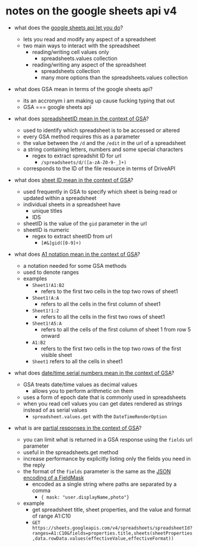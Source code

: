 # notes on the google sheets api v4


* what does the [google sheets api let you do](https://developers.google.com/sheets/api/guides/concepts)?
	* lets you read and modify any aspect of a spreadsheet
	* two main ways to interact with the spreadsheet
		* reading/writing cell values only
			* spreadsheets.values collection
		* reading/writing any aspect of the spreadsheet
			* spreadsheets collection
			* many more options than the spreadsheets.values collection

* what does GSA mean in terms of the google sheets api?
	* its an accronym i am making up cause fucking typing that out
	* GSA === google sheets api

* what does [spreadsheetID mean in the context of GSA](https://developers.google.com/sheets/api/guides/concepts#spreadsheet_id)?
	* used to identify which spreadsheet is to be accessed or altered
	* every GSA method requires this as a parameter
	* the value between the `/d` and the `/edit` in the url of a spreadsheet
	* a string containing letters, numbers and some special characters
		* regex to extract spreadshit ID for url
			* `/spreadsheets/d/([a-zA-Z0-9-_]+)`
	* corresponds to the ID of the file resource in terms of DriveAPI

* what does [sheet ID mean in the context of GSA](https://developers.google.com/sheets/api/guides/concepts#sheet_id)?
	* used frequently in GSA to specify which sheet is being read or updated within a spreadsheet
	* individual sheets in a spreadsheet have 
		* unique titles
		* IDS
	* sheetID is the value of the `gid` parameter in the url
	* sheetID is numeric
		* regex to extract sheetID from url
			* `[#&]gid([0-9]+)`

* what does [A1 notation mean in the context of GSA](https://developers.google.com/sheets/api/guides/concepts#a1_notation)?
	* a notation needed for some GSA methods
	* used to denote ranges
	* examples
		* `Sheet1!A1:B2`
			* refers to the first two cells in the top two rows of sheet1
		* `Sheet1!A:A`
			* refers to all the cells in the first column of sheet1
		* `Sheet1!1:2`
			* refers to all the cells in the first two rows of sheet1
		* `Sheet1!A5:A`
			* refers to all the cells of the first column of sheet 1 from row 5 onward
		* `A1:B2`
			* refers to the first two cells in the top two rows of the first visible sheet
		* `Sheet1` refers to all the cells in sheet1

* what does [date/time serial numbers mean in the context of GSA](https://developers.google.com/sheets/api/guides/concepts#datetime_serial_numbers)?
	* GSA treats date/time values as decimal values
		* allows you to perform arithmetic on them
	* uses a form of epoch date that is commonly used in spreadsheets
	* when you read cell values you can get dates rendered as strings instead of as serial values 
		* `spreadsheet.values.get` with the `DateTimeRenderOption`

* what is are [partial responses in the context of GSA](https://developers.google.com/sheets/api/guides/concepts#partial_responses)?
	* you can limit what is returned in a GSA response using the `fields` url parameter
	* useful in the spreadsheets.get method
	* increase performance by explicitly listing only the fields you need in the reply
	* the format of the `fields` parameter is the same as the [JSON encoding of a FieldMask](https://developers.google.com/protocol-buffers/docs/reference/google.protobuf#google.protobuf.FieldMask.description.subsection_2)
		* encoded as a single string where paths are separated by a comma
			* `{ mask: "user.displayName,photo"}`
	* example
		* get spreadsheet title, sheet properties, and the value and format of range A1:C10
		* `GET https://sheets.googleapis.com/v4/spreadsheets/spreadsheetId?ranges=A1:C10&fields=properties.title,sheets(sheetProperties,data.rowData.values(effectiveValue,effectiveFormat))`

	




































